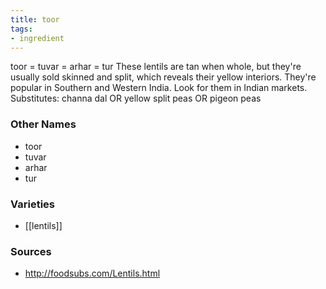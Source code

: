 ```yaml
---
title: toor
tags:
- ingredient
---
```

toor = tuvar = arhar = tur These lentils are tan when whole, but they're usually sold skinned and split, which reveals their yellow interiors. They're popular in Southern and Western India. Look for them in Indian markets. Substitutes: channa dal OR yellow split peas OR pigeon peas

### Other Names

* toor
* tuvar
* arhar
* tur

### Varieties

* [[lentils]]

### Sources
* http://foodsubs.com/Lentils.html
